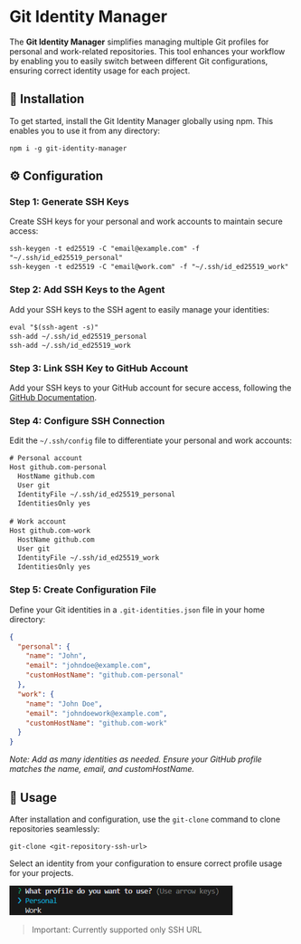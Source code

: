 # Git Identity Manager

The **Git Identity Manager** simplifies managing multiple Git profiles for personal and work-related repositories. This tool enhances your workflow by enabling you to easily switch between different Git configurations, ensuring correct identity usage for each project.

## 🚀 Installation

To get started, install the Git Identity Manager globally using npm. This enables you to use it from any directory:

```shell
npm i -g git-identity-manager
```

## ⚙ Configuration

### **Step 1:** Generate SSH Keys

Create SSH keys for your personal and work accounts to maintain secure access:

```shell
ssh-keygen -t ed25519 -C "email@example.com" -f "~/.ssh/id_ed25519_personal"
ssh-keygen -t ed25519 -C "email@work.com" -f "~/.ssh/id_ed25519_work"
```

### **Step 2:** Add SSH Keys to the Agent

Add your SSH keys to the SSH agent to easily manage your identities:

```shell
eval "$(ssh-agent -s)"
ssh-add ~/.ssh/id_ed25519_personal
ssh-add ~/.ssh/id_ed25519_work
```

### **Step 3:** Link SSH Key to GitHub Account

Add your SSH keys to your GitHub account for secure access, following the [GitHub Documentation](https://docs.github.com/en/github/authenticating-to-github/adding-a-new-ssh-key-to-your-github-account).

### **Step 4:** Configure SSH Connection

Edit the `~/.ssh/config` file to differentiate your personal and work accounts:

```shell
# Personal account
Host github.com-personal
  HostName github.com
  User git
  IdentityFile ~/.ssh/id_ed25519_personal
  IdentitiesOnly yes

# Work account
Host github.com-work
  HostName github.com
  User git
  IdentityFile ~/.ssh/id_ed25519_work
  IdentitiesOnly yes
```

### **Step 5:** Create Configuration File

Define your Git identities in a `.git-identities.json` file in your home directory:

```json
{
  "personal": {
    "name": "John",
    "email": "johndoe@example.com",
    "customHostName": "github.com-personal"
  },
  "work": {
    "name": "John Doe",
    "email": "johndoework@example.com",
    "customHostName": "github.com-work"
  }
}
```

*Note: Add as many identities as needed. Ensure your GitHub profile matches the name, email, and customHostName.*

## 🌟 Usage

After installation and configuration, use the `git-clone` command to clone repositories seamlessly:

```shell
git-clone <git-repository-ssh-url>
```

Select an identity from your configuration to ensure correct profile usage for your projects.

<img src="img/profiles.png" alt="select git profile">

> Important: Currently supported only SSH URL